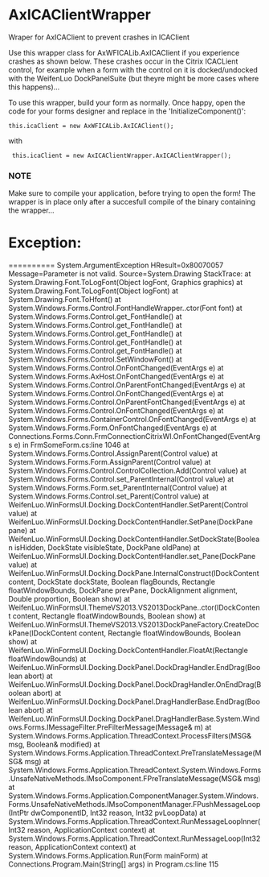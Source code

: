 # AxICAClientWrapper
Wraper for AxICAClient to prevent crashes in ICAClient

Use this wrapper class for AxWFICALib.AxICAClient if you experience crashes as shown below. These crashes occur in the Citrix ICACLient control, for example when a form with the control on it is docked/undocked with the WeifenLuo DockPanelSuite (but theyre might be more cases where this happens)...
 
To use this wrapper, build your form as normally. Once happy, open the code for your forms designer and replace in the 'InitializeComponent()':

    this.icaClient = new AxWFICALib.AxICAClient();
with

     this.icaClient = new AxICAClientWrapper.AxICAClientWrapper();

### NOTE
Make sure to compile your application, before trying to open the form!
The wrapper is in place only after a succesfull compile of the binary containing the wrapper...
 
# Exception:
==========
System.ArgumentException
HResult=0x80070057
Message=Parameter is not valid.
Source=System.Drawing
StackTrace:
  at System.Drawing.Font.ToLogFont(Object logFont, Graphics graphics)
  at System.Drawing.Font.ToLogFont(Object logFont)
  at System.Drawing.Font.ToHfont()
  at System.Windows.Forms.Control.FontHandleWrapper..ctor(Font font)
  at System.Windows.Forms.Control.get_FontHandle()
  at System.Windows.Forms.Control.get_FontHandle()
  at System.Windows.Forms.Control.get_FontHandle()
  at System.Windows.Forms.Control.get_FontHandle()
  at System.Windows.Forms.Control.get_FontHandle()
  at System.Windows.Forms.Control.SetWindowFont()
  at System.Windows.Forms.Control.OnFontChanged(EventArgs e)
  at System.Windows.Forms.AxHost.OnFontChanged(EventArgs e)
  at System.Windows.Forms.Control.OnParentFontChanged(EventArgs e)
  at System.Windows.Forms.Control.OnFontChanged(EventArgs e)
  at System.Windows.Forms.Control.OnParentFontChanged(EventArgs e)
  at System.Windows.Forms.Control.OnFontChanged(EventArgs e)
  at System.Windows.Forms.ContainerControl.OnFontChanged(EventArgs e)
  at System.Windows.Forms.Form.OnFontChanged(EventArgs e)
  at Connections.Forms.Conn.FrmConnectionCitrixWI.OnFontChanged(EventArgs e) in FrmSomeForm.cs:line 1046
  at System.Windows.Forms.Control.AssignParent(Control value)
  at System.Windows.Forms.Form.AssignParent(Control value)
  at System.Windows.Forms.Control.ControlCollection.Add(Control value)
  at System.Windows.Forms.Control.set_ParentInternal(Control value)
  at System.Windows.Forms.Form.set_ParentInternal(Control value)
  at System.Windows.Forms.Control.set_Parent(Control value)
  at WeifenLuo.WinFormsUI.Docking.DockContentHandler.SetParent(Control value)
  at WeifenLuo.WinFormsUI.Docking.DockContentHandler.SetPane(DockPane pane)
  at WeifenLuo.WinFormsUI.Docking.DockContentHandler.SetDockState(Boolean isHidden, DockState visibleState, DockPane oldPane)
  at WeifenLuo.WinFormsUI.Docking.DockContentHandler.set_Pane(DockPane value)
  at WeifenLuo.WinFormsUI.Docking.DockPane.InternalConstruct(IDockContent content, DockState dockState, Boolean flagBounds, Rectangle floatWindowBounds, DockPane prevPane, DockAlignment alignment, Double proportion, Boolean show)
  at WeifenLuo.WinFormsUI.ThemeVS2013.VS2013DockPane..ctor(IDockContent content, Rectangle floatWindowBounds, Boolean show)
  at WeifenLuo.WinFormsUI.ThemeVS2013.VS2013DockPaneFactory.CreateDockPane(IDockContent content, Rectangle floatWindowBounds, Boolean show)
  at WeifenLuo.WinFormsUI.Docking.DockContentHandler.FloatAt(Rectangle floatWindowBounds)
  at WeifenLuo.WinFormsUI.Docking.DockPanel.DockDragHandler.EndDrag(Boolean abort)
  at WeifenLuo.WinFormsUI.Docking.DockPanel.DockDragHandler.OnEndDrag(Boolean abort)
  at WeifenLuo.WinFormsUI.Docking.DockPanel.DragHandlerBase.EndDrag(Boolean abort)
  at WeifenLuo.WinFormsUI.Docking.DockPanel.DragHandlerBase.System.Windows.Forms.IMessageFilter.PreFilterMessage(Message& m)
  at System.Windows.Forms.Application.ThreadContext.ProcessFilters(MSG& msg, Boolean& modified)
  at System.Windows.Forms.Application.ThreadContext.PreTranslateMessage(MSG& msg)
  at System.Windows.Forms.Application.ThreadContext.System.Windows.Forms.UnsafeNativeMethods.IMsoComponent.FPreTranslateMessage(MSG& msg)
  at System.Windows.Forms.Application.ComponentManager.System.Windows.Forms.UnsafeNativeMethods.IMsoComponentManager.FPushMessageLoop(IntPtr dwComponentID, Int32 reason, Int32 pvLoopData)
  at System.Windows.Forms.Application.ThreadContext.RunMessageLoopInner(Int32 reason, ApplicationContext context)
  at System.Windows.Forms.Application.ThreadContext.RunMessageLoop(Int32 reason, ApplicationContext context)
  at System.Windows.Forms.Application.Run(Form mainForm)
  at Connections.Program.Main(String[] args) in Program.cs:line 115
 

